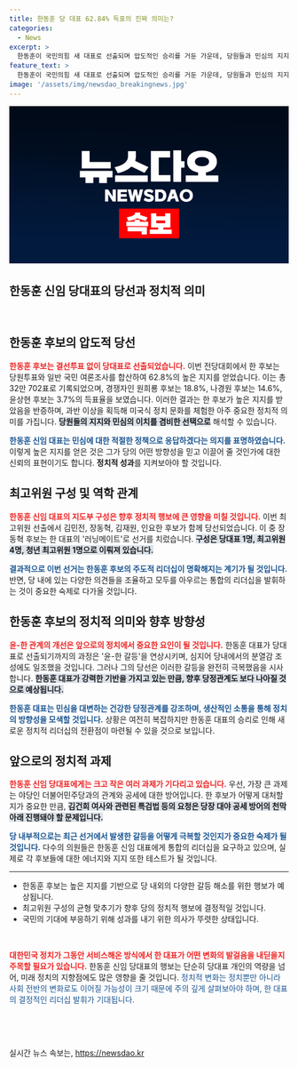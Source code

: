 ```yaml
---
title: 한동훈 당 대표 62.84% 득표의 진짜 의미는?
categories:
  - News
excerpt: >
  한동훈이 국민의힘 새 대표로 선출되며 압도적인 승리를 거둔 가운데, 당원들과 민심의 지지를 동시에 얻었다. 당정 관계 재구성과 대여 공세 방어가 그의 향후 과제로 떠올랐다.
feature_text: >
  한동훈이 국민의힘 새 대표로 선출되며 압도적인 승리를 거둔 가운데, 당원들과 민심의 지지를 동시에 얻었다. 당정 관계 재구성과 대여 공세 방어가 그의 향후 과제로 떠올랐다.
image: '/assets/img/newsdao_breakingnews.jpg'
---
```


<p><img src="/assets/img/newsdao_breakingnews.jpg" alt="bookingtag 속보" /></p>

<h2 data-ke-size="size26">한동훈 신임 당대표의 당선과 정치적 의미</h2>

<p data-ke-size="size16">&nbsp;</p>

<h2 data-ke-size="size26">한동훈 후보의 압도적 당선</h2>

<p><b><span style="color: #ee2323;">한동훈 후보는 결선투표 없이 당대표로 선출되었습니다.</span></b> 이번 전당대회에서 한 후보는 당원투표와 일반 국민 여론조사를 합산하여 62.8%의 높은 지지를 얻었습니다. 이는 총 32만 702표로 기록되었으며, 경쟁자인 원희룡 후보는 18.8%, 나경원 후보는 14.6%, 윤상현 후보는 3.7%의 득표율을 보였습니다. 이러한 결과는 한 후보가 높은 지지를 받았음을 반증하며, 과반 이상을 획득해 미국식 정치 문화를 체험한 아주 중요한 정치적 의미를 가집니다. <b><span style="background-color: #21538527;">당원들의 지지와 민심의 이치를 겸비한 선택으로</span></b> 해석할 수 있습니다.</p>

<p><b><span style="color: #1a5490;">한동훈 신임 대표는 민심에 대한 적절한 정책으로 응답하겠다는 의지를 표명하였습니다.</span></b> 이렇게 높은 지지를 얻은 것은 그가 당의 어떤 방향성을 믿고 이끌어 줄 것인가에 대한 신뢰의 표현이기도 합니다. <b>정치적 성과</b>를 지켜보아야 할 것입니다.</p>

<h2 data-ke-size="size26">최고위원 구성 및 역학 관계</h2>

<p><b><span style="color: #ee2323;">한동훈 신임 대표의 지도부 구성은 향후 정치적 행보에 큰 영향을 미칠 것입니다.</span></b> 이번 최고위원 선출에서 김민전, 장동혁, 김재원, 인요한 후보가 함께 당선되었습니다. 이 중 장동혁 후보는 한 대표의 '러닝메이트'로 선거를 치렀습니다. <b><span style="background-color: #21538527;">구성은 당대표 1명, 최고위원 4명, 청년 최고위원 1명으로 이뤄져 있습니다.</span></b> </p>

<p><b><span style="color: #1a5490;">결과적으로 이번 선거는 한동훈 후보의 주도적 리더십이 명확해지는 계기가 될 것입니다.</span></b> 반면, 당 내에 있는 다양한 의견들을 조율하고 모두를 아우르는 통합의 리더십을 발휘하는 것이 중요한 숙제로 다가올 것입니다. </p>

<h2 data-ke-size="size26">한동훈 후보의 정치적 의미와 향후 방향성</h2>

<p><b><span style="color: #ee2323;">윤-한 관계의 개선은 앞으로의 정치에서 중요한 요인이 될 것입니다.</span></b> 한동훈 대표가 당대표로 선출되기까지의 과정은 '윤-한 갈등'을 연상시키며, 심지어 당내에서의 분열감 조성에도 일조했을 것입니다. 그러나 그의 당선은 이러한 갈등을 완전히 극복했음을 시사합니다. <b><span style="background-color: #21538527;">한동훈 대표가 강력한 기반을 가지고 있는 만큼, 향후 당정관계도 보다 나아질 것으로 예상됩니다.</span></b></p>

<p><b><span style="color: #1a5490;">한동훈 대표는 민심을 대변하는 건강한 당정관계를 강조하며, 생산적인 소통을 통해 정치의 방향성을 모색할 것입니다.</span></b> 상황은 여전히 복잡하지만 한동훈 대표의 승리로 인해 새로운 정치적 리더십의 전환점이 마련될 수 있을 것으로 보입니다.</p>

<h2 data-ke-size="size26">앞으로의 정치적 과제</h2>

<p><b><span style="color: #ee2323;">한동훈 신임 당대표에게는 크고 작은 여러 과제가 기다리고 있습니다.</span></b> 우선, 가장 큰 과제는 야당인 더불어민주당과의 관계와 공세에 대한 방어입니다. 한 후보가 어떻게 대처할지가 중요한 만큼, <b><span style="background-color: #21538527;">김건희 여사와 관련된 특검법 등의 요청은 당장 대야 공세 방어의 천막 아래 진행돼야 할 문제입니다.</span></b> </p>

<p><b><span style="color: #1a5490;">당 내부적으로는 최근 선거에서 발생한 갈등을 어떻게 극복할 것인지가 중요한 숙제가 될 것입니다.</span></b> 다수의 의원들은 한동훈 신임 대표에게 통합의 리더십을 요구하고 있으며, 실제로 각 후보들에 대한 에너지와 지지 또한 테스트가 될 것입니다. </p>

<hr>

<ul>
<li>한동훈 후보는 높은 지지를 기반으로 당 내외의 다양한 갈등 해소를 위한 행보가 예상됩니다.</li>
<li>최고위원 구성의 균형 맞추기가 향후 당의 정치적 행보에 결정적일 것입니다.</li>
<li>국민의 기대에 부응하기 위해 성과를 내기 위한 의사가 뚜렷한 상태입니다.</li>
</ul>

<p data-ke-size="size16">&nbsp;</p>

<p><b><span style="color: #ee2323;">대한민국 정치가 그동안 서비스해온 방식에서 한 대표가 어떤 변화의 발걸음을 내딛을지 주목할 필요가 있습니다.</span></b> 한동훈 신임 당대표의 행보는 단순히 당대표 개인의 역량을 넘어, 미래 정치의 지향점에도 많은 영향을 줄 것입니다. <span style="color: #1a5490;">정치적 변화는 정치뿐만 아니라 사회 전반의 변화로도 이어질 가능성이 크기 때문에 주의 깊게 살펴보아야 하며, 한 대표의 결정적인 리더십 발휘가 기대됩니다.</span></p>

<p data-ke-size="size16">&nbsp;</p> 

<p data-ke-size="size16">&nbsp;</p> 
실시간 뉴스 속보는, <a href="https://newsdao.kr" rel="dofollow">https://newsdao.kr</a>


